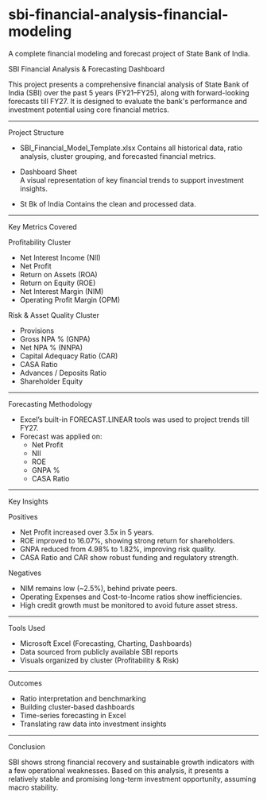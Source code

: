 # sbi-financial-analysis-financial-modeling
A complete financial modeling and forecast project of State Bank of India.


SBI Financial Analysis & Forecasting Dashboard

This project presents a comprehensive financial analysis of State Bank of India (SBI) over the past 5 years (FY21–FY25), along with forward-looking forecasts till FY27. It is designed to evaluate the bank's performance and investment potential using core financial metrics.

---

Project Structure

- SBI_Financial_Model_Template.xlsx 
  Contains all historical data, ratio analysis, cluster grouping, and forecasted financial metrics.
  
- Dashboard Sheet  
  A visual representation of key financial trends to support investment insights.

- St Bk of India
  Contains the clean and processed data.

---

Key Metrics Covered

Profitability Cluster
- Net Interest Income (NII)
- Net Profit
- Return on Assets (ROA)
- Return on Equity (ROE)
- Net Interest Margin (NIM)
- Operating Profit Margin (OPM)

Risk & Asset Quality Cluster
- Provisions
- Gross NPA % (GNPA)
- Net NPA % (NNPA)
- Capital Adequacy Ratio (CAR)
- CASA Ratio
- Advances / Deposits Ratio
- Shareholder Equity

---

Forecasting Methodology

- Excel’s built-in FORECAST.LINEAR tools was used to project trends till FY27.
- Forecast was applied on:
  - Net Profit
  - NII
  - ROE
  - GNPA %
  - CASA Ratio

---

Key Insights

Positives
- Net Profit increased over 3.5x in 5 years.
- ROE improved to 16.07%, showing strong return for shareholders.
- GNPA reduced from 4.98% to 1.82%, improving risk quality.
- CASA Ratio and CAR show robust funding and regulatory strength.

Negatives
- NIM remains low (~2.5%), behind private peers.
- Operating Expenses and Cost-to-Income ratios show inefficiencies.
- High credit growth must be monitored to avoid future asset stress.

---

Tools Used

- Microsoft Excel (Forecasting, Charting, Dashboards)
- Data sourced from publicly available SBI reports
- Visuals organized by cluster (Profitability & Risk)

---

Outcomes

- Ratio interpretation and benchmarking
- Building cluster-based dashboards
- Time-series forecasting in Excel
- Translating raw data into investment insights

---

Conclusion

SBI shows strong financial recovery and sustainable growth indicators with a few operational weaknesses. Based on this analysis, it presents a relatively stable and promising long-term investment opportunity, assuming macro stability.


